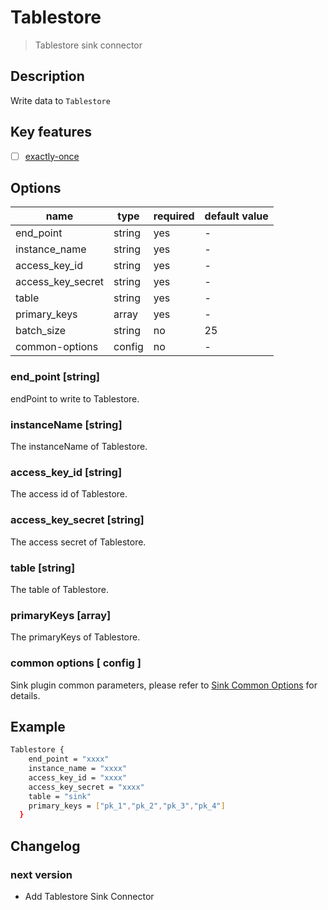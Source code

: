 # Tablestore

> Tablestore sink connector

## Description

Write data to `Tablestore`

## Key features

- [ ] [exactly-once](../../concept/connector-v2-features.md)

## Options

|       name        |  type  | required | default value |
|-------------------|--------|----------|---------------|
| end_point         | string | yes      | -             |
| instance_name     | string | yes      | -             |
| access_key_id     | string | yes      | -             |
| access_key_secret | string | yes      | -             |
| table             | string | yes      | -             |
| primary_keys      | array  | yes      | -             |
| batch_size        | string | no       | 25            |
| common-options    | config | no       | -             |

### end_point [string]

endPoint to write to Tablestore.

### instanceName [string]

The instanceName of Tablestore.

### access_key_id [string]

The access id of Tablestore.

### access_key_secret [string]

The access secret of Tablestore.

### table [string]

The table of Tablestore.

### primaryKeys [array]

The primaryKeys of Tablestore.

### common options [ config ]

Sink plugin common parameters, please refer to [Sink Common Options](../sink-common-options) for details.

## Example

```bash
Tablestore {
    end_point = "xxxx"
    instance_name = "xxxx"
    access_key_id = "xxxx"
    access_key_secret = "xxxx"
    table = "sink"
    primary_keys = ["pk_1","pk_2","pk_3","pk_4"]
  }
```

## Changelog

### next version

- Add Tablestore Sink Connector


